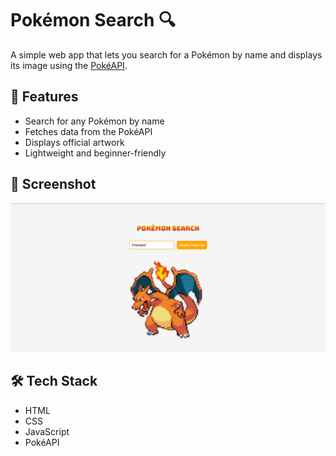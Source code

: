# Pokémon Search 🔍

A simple web app that lets you search for a Pokémon by name and displays its image using the [PokéAPI](https://pokeapi.co/).

## 🚀 Features

- Search for any Pokémon by name
- Fetches data from the PokéAPI
- Displays official artwork
- Lightweight and beginner-friendly

## 📸 Screenshot

![Pokemon Search App Screenshot](assets/screenshot.png)

## 🛠️ Tech Stack

- HTML
- CSS
- JavaScript
- PokéAPI

